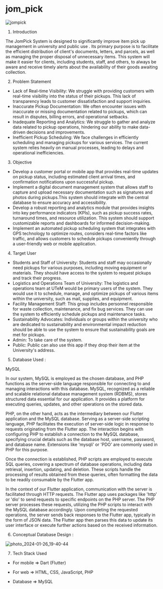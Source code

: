 # jom_pick

![jompick](https://github.com/zahir248/jom_pick/assets/90888537/cc27644b-758a-43af-9f34-7760f2ffe7dd)

1. Introduction

The JomPick System is designed to significantly improve item pick up management in university and public use . Its primary purpose is to facilitate the efficient distribution of client's documents, letters, and parcels, as well as managing the proper disposal of unnecessary items. This system will make it easier for clients, including students, staff, and others, to always be aware and receive timely alerts about the availability of their goods awaiting collection.

2. Problem Statement

- Lack of Real-time Visibility: We struggle with providing customers with real-time visibility into the status of their pickups. This lack of transparency leads to customer dissatisfaction and support inquiries.
- Inaccurate Pickup Documentation: We often encounter issues with inaccurate or missing documentation related to pickups, which can result in disputes, billing errors, and operational setbacks.
- Inadequate Reporting and Analytics: We struggle to gather and analyze data related to pickup operations, hindering our ability to make data-driven decisions and improvements.
- Inefficient Pickup Scheduling: We face challenges in efficiently scheduling and managing pickups for various services. The current system relies heavily on manual processes, leading to delays and operational 
  inefficiencies.

3. Objective

- Develop a customer portal or mobile app that provides real-time updates on pickup status, including estimated client arrival times, and confirmation notifications upon successful pickup.
- Implement a digital document management system that allows staff to capture and upload necessary documentation such as signatures and photos during pickups.This system should integrate with the central database 
  to ensure accuracy and accessibility.
- Develop a robust reporting and analytics module that provides insights into key performance indicators (KPIs), such as pickup success rates, turnaround times, and resource utilization. This system should 
  support customizable reports and dashboards for informed decision-making.
- Implement an automated pickup scheduling system that integrates with GPS technology to optimize routes, considers real-time factors like traffic, and allows customers to schedule pickups conveniently through a 
  user-friendly web or mobile application.

4. Target User

- Students and Staff of University: Students and staff may occasionally need pickups for various purposes, including moving equipment or materials. They should have access to the system to request pickups and 
  track their progress.
- Logistics and Operations Team of University: The logistics and operations team at UTeM would be primary users of the system. They would use it to schedule, manage, and optimize pickups of various items within 
  the university, such as mail, supplies, and equipment.
- Facility Management Staff: This group includes personnel responsible for waste collection, maintenance, and fix bug services. They can use the system to efficiently schedule pickups and maintenance tasks.
- Sustainability Advocates: Individuals or groups within the university who are dedicated to sustainability and environmental impact reduction should be able to use the system to ensure that sustainability goals 
  are met for pickups.
- Admin: To take care of the system.
- Public: Public can also use this app if they drop their item at the University's address.


5. Database Used :

MySQL

In our  system, MySQL is employed as the chosen database, and PHP functions as the server-side language responsible for connecting to and managing interactions with this database. MySQL, recognized as a reliable and scalable relational database management system (RDBMS), stores structured data essential for our application. It provides a platform for executing queries, updates, and other operations on the stored data.

PHP, on the other hand, acts as the intermediary between our Flutter application and the MySQL database. Serving as a server-side scripting language, PHP facilitates the execution of server-side logic in response to requests originating from the Flutter app. The interaction begins with configuring PHP to establish a connection to the MySQL database, specifying crucial details such as the database host, username, password, and database name. Extensions like 'mysqli' or 'PDO' are commonly used in PHP for this purpose.

Once the connection is established, PHP scripts are employed to execute SQL queries, covering a spectrum of database operations, including data retrieval, insertion, updating, and deletion. These scripts handle the processing of results obtained from these queries, often formatting the data to be readily consumable by the Flutter app.

In the context of our Flutter application, communication with the server is facilitated through HTTP requests. The Flutter app uses packages like 'http' or 'dio' to send requests to specific endpoints on the PHP server. The PHP server processes these requests, utilizing the PHP scripts to interact with the MySQL database accordingly. Upon completing the requested operations, the server sends back responses to the Flutter app, typically in the form of JSON data. The Flutter app then parses this data to update its user interface or execute further actions based on the received information.


6. Conceptual Database Design : 

![photo_2024-01-26_19-40-44](https://github.com/zahir248/jom_pick/assets/129832790/5b8c8b00-8325-41b3-8477-51e20bb93ba9)


7. Tech Stack Used

- For mobile => Dart (Flutter)

- For web => HTML, CSS, JavaScript, PHP

- Database => MySQL


